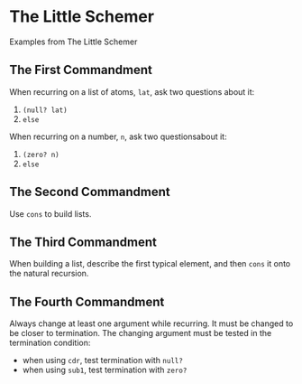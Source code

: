 The Little Schemer
==================

Examples from The Little Schemer

## The First Commandment

When recurring on a list of atoms, `lat`, ask two questions about it:

1. `(null? lat)`
1. `else`

When recurring on a number, `n`, ask two questionsabout it:

1. `(zero? n)`
1. `else`


## The Second Commandment

Use `cons` to build lists.


## The Third Commandment

When building a list, describe the first typical element, and then `cons` it onto the natural recursion.


## The Fourth Commandment

Always change at least one argument while recurring. It must be changed to be closer to termination. The changing argument must be tested in the termination condition:

- when using `cdr`, test termination with `null?`
- when using `sub1`, test termination with `zero?`
